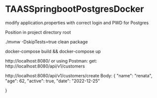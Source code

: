 # TAASSpringbootPostgresDocker
 

modify application.properties with correct login and PWD for Postgres

Position in project directory root

 ./mvnw -DskipTests=true clean package

docker-compose build && docker-compose up 

http://localhost:8080/ or using Postman:
 get: http://localhost:8080/api/v1/customers
 
 
 http://localhost:8080/api/v1/customers/create 
 Body: {
 "name": "renata",
 "age": 62,
 "active": true,
 "date": "2022-12-25" 
   
}
